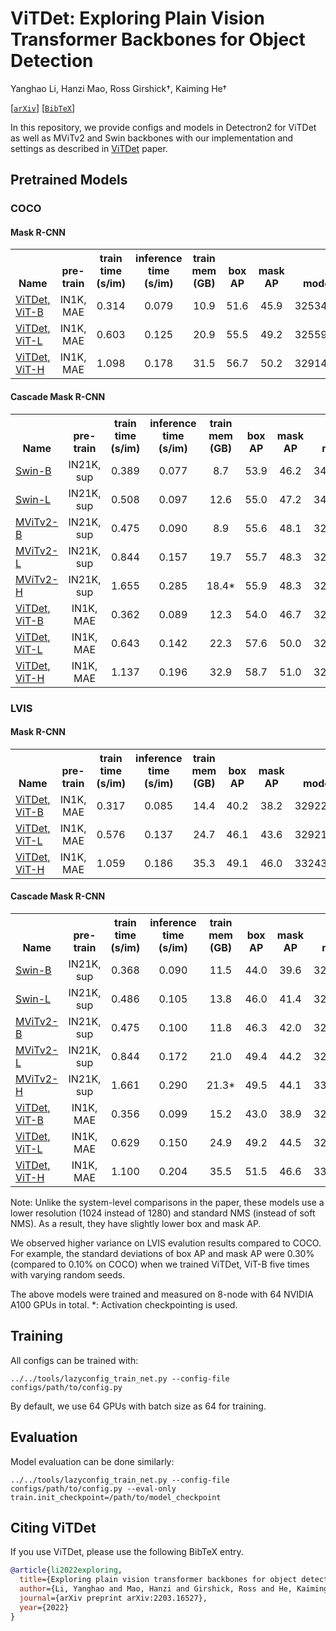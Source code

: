 # ViTDet: Exploring Plain Vision Transformer Backbones for Object Detection

Yanghao Li, Hanzi Mao, Ross Girshick†, Kaiming He†

[[`arXiv`](https://arxiv.org/abs/2203.16527)] [[`BibTeX`](#CitingViTDet)]

In this repository, we provide configs and models in Detectron2 for ViTDet as well as MViTv2 and Swin backbones with our implementation and settings as described in [ViTDet](https://arxiv.org/abs/2203.16527) paper.


## Pretrained Models

### COCO

#### Mask R-CNN

<table><tbody>
<!-- START TABLE -->
<!-- TABLE HEADER -->
<th valign="bottom">Name</th>
<th valign="bottom">pre-train</th>
<th valign="bottom">train<br/>time<br/>(s/im)</th>
<th valign="bottom">inference<br/>time<br/>(s/im)</th>
<th valign="bottom">train<br/>mem<br/>(GB)</th>
<th valign="bottom">box<br/>AP</th>
<th valign="bottom">mask<br/>AP</th>
<th valign="bottom">model id</th>
<th valign="bottom">download</th>
<!-- TABLE BODY -->
<!-- ROW: mask_rcnn_vitdet_b_100ep -->
 <tr><td align="left"><a href="configs/COCO/mask_rcnn_vitdet_b_100ep.py">ViTDet, ViT-B</a></td>
<td align="center">IN1K, MAE</td>
<td align="center">0.314</td>
<td align="center">0.079</td>
<td align="center">10.9</td>
<td align="center">51.6</td>
<td align="center">45.9</td>
<td align="center">325346929</td>
<td align="center"><a href="https://dl.fbaipublicfiles.com/detectron2/ViTDet/COCO/mask_rcnn_vitdet_b/f325346929/model_final_61ccd1.pkl">model</a></td>
</tr>
<!-- ROW: mask_rcnn_vitdet_l_100ep -->
 <tr><td align="left"><a href="configs/COCO/mask_rcnn_vitdet_l_100ep.py">ViTDet, ViT-L</a></td>
<td align="center">IN1K, MAE</td>
<td align="center">0.603</td>
<td align="center">0.125</td>
<td align="center">20.9</td>
<td align="center">55.5</td>
<td align="center">49.2</td>
<td align="center">325599698</td>
<td align="center"><a href="https://dl.fbaipublicfiles.com/detectron2/ViTDet/COCO/mask_rcnn_vitdet_l/f325599698/model_final_6146ed.pkl">model</a></td>
</tr>
<!-- ROW: mask_rcnn_vitdet_b_75ep -->
 <tr><td align="left"><a href="configs/COCO/mask_rcnn_vitdet_h_75ep.py">ViTDet, ViT-H</a></td>
<td align="center">IN1K, MAE</td>
<td align="center">1.098</td>
<td align="center">0.178</td>
<td align="center">31.5</td>
<td align="center">56.7</td>
<td align="center">50.2</td>
<td align="center">329145471</td>
<td align="center"><a href="https://dl.fbaipublicfiles.com/detectron2/ViTDet/COCO/mask_rcnn_vitdet_h/f329145471/model_final_7224f1.pkl">model</a></td>
</tr>
</tbody></table>

#### Cascade Mask R-CNN

<table><tbody>
<!-- START TABLE -->
<!-- TABLE HEADER -->
<th valign="bottom">Name</th>
<th valign="bottom">pre-train</th>
<th valign="bottom">train<br/>time<br/>(s/im)</th>
<th valign="bottom">inference<br/>time<br/>(s/im)</th>
<th valign="bottom">train<br/>mem<br/>(GB)</th>
<th valign="bottom">box<br/>AP</th>
<th valign="bottom">mask<br/>AP</th>
<th valign="bottom">model id</th>
<th valign="bottom">download</th>
<!-- TABLE BODY -->
<!-- ROW: cascade_mask_rcnn_swin_b_in21k_50ep -->
 <tr><td align="left"><a href="configs/COCO/cascade_mask_rcnn_swin_b_in21k_50ep.py">Swin-B</a></td>
<td align="center">IN21K, sup</td>
<td align="center">0.389</td>
<td align="center">0.077</td>
<td align="center">8.7</td>
<td align="center">53.9</td>
<td align="center">46.2</td>
<td align="center">342979038</td>
<td align="center"><a href="https://dl.fbaipublicfiles.com/detectron2/ViTDet/COCO/cascade_mask_rcnn_swin_b_in21k/f342979038/model_final_246a82.pkl">model</a></td>
</tr>
<!-- ROW: cascade_mask_rcnn_swin_l_in21k_50ep -->
 <tr><td align="left"><a href="configs/COCO/cascade_mask_rcnn_swin_l_in21k_50ep.py">Swin-L</a></td>
<td align="center">IN21K, sup</td>
<td align="center">0.508</td>
<td align="center">0.097</td>
<td align="center">12.6</td>
<td align="center">55.0</td>
<td align="center">47.2</td>
<td align="center">342979186</td>
<td align="center"><a href="https://dl.fbaipublicfiles.com/detectron2/ViTDet/COCO/cascade_mask_rcnn_swin_l_in21k/f342979186/model_final_7c897e.pkl">model</a></td>
</tr>
<!-- ROW: cascade_mask_rcnn_mvitv2_b_in21k_100ep -->
 <tr><td align="left"><a href="configs/COCO/cascade_mask_rcnn_mvitv2_b_in21k_100ep.py">MViTv2-B</a></td>
<td align="center">IN21K, sup</td>
<td align="center">0.475</td>
<td align="center">0.090</td>
<td align="center">8.9</td>
<td align="center">55.6</td>
<td align="center">48.1</td>
<td align="center">325820315</td>
<td align="center"><a href="https://dl.fbaipublicfiles.com/detectron2/ViTDet/COCO/cascade_mask_rcnn_mvitv2_b_in21k/f325820315/model_final_8c3da3.pkl">model</a></td>
</tr>
</tr>
<!-- ROW: cascade_mask_rcnn_mvitv2_l_in21k_50ep -->
 <tr><td align="left"><a href="configs/COCO/cascade_mask_rcnn_mvitv2_l_in21k_50ep.py">MViTv2-L</a></td>
<td align="center">IN21K, sup</td>
<td align="center">0.844</td>
<td align="center">0.157</td>
<td align="center">19.7</td>
<td align="center">55.7</td>
<td align="center">48.3</td>
<td align="center">325607715</td>
<td align="center"><a href="https://dl.fbaipublicfiles.com/detectron2/ViTDet/COCO/cascade_mask_rcnn_mvitv2_l_in21k/f325607715/model_final_2141b0.pkl">model</a></td>
</tr>
</tr>
<!-- ROW: cascade_mask_rcnn_mvitv2_h_in21k_36ep -->
 <tr><td align="left"><a href="configs/COCO/cascade_mask_rcnn_mvitv2_h_in21k_36ep.py">MViTv2-H</a></td>
<td align="center">IN21K, sup</td>
<td align="center">1.655</td>
<td align="center">0.285</td>
<td align="center">18.4*</td>
<td align="center">55.9</td>
<td align="center">48.3</td>
<td align="center">326187358</td>
<td align="center"><a href="https://dl.fbaipublicfiles.com/detectron2/ViTDet/COCO/cascade_mask_rcnn_mvitv2_h_in21k/f326187358/model_final_2234d7.pkl">model</a></td>
</tr>
<!-- ROW: cascade_mask_rcnn_vitdet_b_100ep -->
 <tr><td align="left"><a href="configs/COCO/cascade_mask_rcnn_vitdet_b_100ep.py">ViTDet, ViT-B</a></td>
<td align="center">IN1K, MAE</td>
<td align="center">0.362</td>
<td align="center">0.089</td>
<td align="center">12.3</td>
<td align="center">54.0</td>
<td align="center">46.7</td>
<td align="center">325358525</td>
<td align="center"><a href="https://dl.fbaipublicfiles.com/detectron2/ViTDet/COCO/cascade_mask_rcnn_vitdet_b/f325358525/model_final_435fa9.pkl">model</a></td>
</tr>
<!-- ROW: cascade_mask_rcnn_vitdet_l_100ep -->
 <tr><td align="left"><a href="configs/COCO/cascade_mask_rcnn_vitdet_l_100ep.py">ViTDet, ViT-L</a></td>
<td align="center">IN1K, MAE</td>
<td align="center">0.643</td>
<td align="center">0.142</td>
<td align="center">22.3</td>
<td align="center">57.6</td>
<td align="center">50.0</td>
<td align="center">328021305</td>
<td align="center"><a href="https://dl.fbaipublicfiles.com/detectron2/ViTDet/COCO/cascade_mask_rcnn_vitdet_l/f328021305/model_final_1a9f28.pkl">model</a></td>
</tr>
<!-- ROW: cascade_mask_rcnn_vitdet_h_75ep -->
 <tr><td align="left"><a href="configs/COCO/cascade_mask_rcnn_vitdet_h_75ep.py">ViTDet, ViT-H</a></td>
<td align="center">IN1K, MAE</td>
<td align="center">1.137</td>
<td align="center">0.196</td>
<td align="center">32.9</td>
<td align="center">58.7</td>
<td align="center">51.0</td>
<td align="center">328730692</td>
<td align="center"><a href="https://dl.fbaipublicfiles.com/detectron2/ViTDet/COCO/cascade_mask_rcnn_vitdet_h/f328730692/model_final_f05665.pkl">model</a></td>
</tr>
</tbody></table>


### LVIS

#### Mask R-CNN

<table><tbody>
<!-- START TABLE -->
<!-- TABLE HEADER -->
<th valign="bottom">Name</th>
<th valign="bottom">pre-train</th>
<th valign="bottom">train<br/>time<br/>(s/im)</th>
<th valign="bottom">inference<br/>time<br/>(s/im)</th>
<th valign="bottom">train<br/>mem<br/>(GB)</th>
<th valign="bottom">box<br/>AP</th>
<th valign="bottom">mask<br/>AP</th>
<th valign="bottom">model id</th>
<th valign="bottom">download</th>
<!-- TABLE BODY -->
<!-- ROW: mask_rcnn_vitdet_b_100ep -->
 <tr><td align="left"><a href="configs/LVIS/mask_rcnn_vitdet_b_100ep.py">ViTDet, ViT-B</a></td>
<td align="center">IN1K, MAE</td>
<td align="center">0.317</td>
<td align="center">0.085</td>
<td align="center">14.4</td>
<td align="center">40.2</td>
<td align="center">38.2</td>
<td align="center">329225748</td>
<td align="center"><a href="https://dl.fbaipublicfiles.com/detectron2/ViTDet/LVIS/mask_rcnn_vitdet_b/329225748/model_final_5251c5.pkl">model</a></td>
</tr>
<!-- ROW: mask_rcnn_vitdet_l_100ep -->
 <tr><td align="left"><a href="configs/LVIS/mask_rcnn_vitdet_l_100ep.py">ViTDet, ViT-L</a></td>
<td align="center">IN1K, MAE</td>
<td align="center">0.576</td>
<td align="center">0.137</td>
<td align="center">24.7</td>
<td align="center">46.1</td>
<td align="center">43.6</td>
<td align="center">329211570</td>
<td align="center"><a href="https://dl.fbaipublicfiles.com/detectron2/ViTDet/LVIS/mask_rcnn_vitdet_l/329211570/model_final_021b3a.pkl">model</a></td>
</tr>
<!-- ROW: mask_rcnn_vitdet_b_75ep -->
 <tr><td align="left"><a href="configs/LVIS/mask_rcnn_vitdet_h_100ep.py">ViTDet, ViT-H</a></td>
<td align="center">IN1K, MAE</td>
<td align="center">1.059</td>
<td align="center">0.186</td>
<td align="center">35.3</td>
<td align="center">49.1</td>
<td align="center">46.0</td>
<td align="center">332434656</td>
<td align="center"><a href="https://dl.fbaipublicfiles.com/detectron2/ViTDet/LVIS/mask_rcnn_vitdet_h/332434656/model_final_866730.pkl">model</a></td>
</tr>
</tbody></table>

#### Cascade Mask R-CNN

<table><tbody>
<!-- START TABLE -->
<!-- TABLE HEADER -->
<th valign="bottom">Name</th>
<th valign="bottom">pre-train</th>
<th valign="bottom">train<br/>time<br/>(s/im)</th>
<th valign="bottom">inference<br/>time<br/>(s/im)</th>
<th valign="bottom">train<br/>mem<br/>(GB)</th>
<th valign="bottom">box<br/>AP</th>
<th valign="bottom">mask<br/>AP</th>
<th valign="bottom">model id</th>
<th valign="bottom">download</th>
<!-- TABLE BODY -->
<!-- ROW: cascade_mask_rcnn_swin_b_in21k_50ep -->
 <tr><td align="left"><a href="configs/LVIS/cascade_mask_rcnn_swin_b_in21k_50ep.py">Swin-B</a></td>
<td align="center">IN21K, sup</td>
<td align="center">0.368</td>
<td align="center">0.090</td>
<td align="center">11.5</td>
<td align="center">44.0</td>
<td align="center">39.6</td>
<td align="center">329222304</td>
<td align="center"><a href="https://dl.fbaipublicfiles.com/detectron2/ViTDet/LVIS/cascade_mask_rcnn_swin_b_in21k/329222304/model_final_a3a348.pkl">model</a></td>
</tr>
<!-- ROW: cascade_mask_rcnn_swin_l_in21k_50ep -->
 <tr><td align="left"><a href="configs/LVIS/cascade_mask_rcnn_swin_l_in21k_50ep.py">Swin-L</a></td>
<td align="center">IN21K, sup</td>
<td align="center">0.486</td>
<td align="center">0.105</td>
<td align="center">13.8</td>
<td align="center">46.0</td>
<td align="center">41.4</td>
<td align="center">329222724</td>
<td align="center"><a href="https://dl.fbaipublicfiles.com/detectron2/ViTDet/LVIS/cascade_mask_rcnn_swin_l_in21k/329222724/model_final_2b94db.pkl">model</a></td>
</tr>
<!-- ROW: cascade_mask_rcnn_mvitv2_b_in21k_100ep -->
 <tr><td align="left"><a href="configs/LVIS/cascade_mask_rcnn_mvitv2_b_in21k_100ep.py">MViTv2-B</a></td>
<td align="center">IN21K, sup</td>
<td align="center">0.475</td>
<td align="center">0.100</td>
<td align="center">11.8</td>
<td align="center">46.3</td>
<td align="center">42.0</td>
<td align="center">329477206</td>
<td align="center"><a href="https://dl.fbaipublicfiles.com/detectron2/ViTDet/LVIS/cascade_mask_rcnn_mvitv2_b_in21k/329477206/model_final_a00567.pkl">model</a></td>
</tr>
</tr>
<!-- ROW: cascade_mask_rcnn_mvitv2_l_in21k_50ep -->
 <tr><td align="left"><a href="configs/LVIS/cascade_mask_rcnn_mvitv2_l_in21k_50ep.py">MViTv2-L</a></td>
<td align="center">IN21K, sup</td>
<td align="center">0.844</td>
<td align="center">0.172</td>
<td align="center">21.0</td>
<td align="center">49.4</td>
<td align="center">44.2</td>
<td align="center">329661552</td>
<td align="center"><a href="https://dl.fbaipublicfiles.com/detectron2/ViTDet/LVIS/cascade_mask_rcnn_mvitv2_l_in21k/329661552/model_final_7838a5.pkl">model</a></td>
</tr>
</tr>
<!-- ROW: cascade_mask_rcnn_mvitv2_h_in21k_36ep -->
 <tr><td align="left"><a href="configs/LVIS/cascade_mask_rcnn_mvitv2_h_in21k_50ep.py">MViTv2-H</a></td>
<td align="center">IN21K, sup</td>
<td align="center">1.661</td>
<td align="center">0.290</td>
<td align="center">21.3*</td>
<td align="center">49.5</td>
<td align="center">44.1</td>
<td align="center">330445165</td>
<td align="center"><a href="https://dl.fbaipublicfiles.com/detectron2/ViTDet/LVIS/cascade_mask_rcnn_mvitv2_h_in21k/330445165/model_final_ad4220.pkl">model</a></td>
</tr>
<!-- ROW: cascade_mask_rcnn_vitdet_b_100ep -->
 <tr><td align="left"><a href="configs/LVIS/cascade_mask_rcnn_vitdet_b_100ep.py">ViTDet, ViT-B</a></td>
<td align="center">IN1K, MAE</td>
<td align="center">0.356</td>
<td align="center">0.099</td>
<td align="center">15.2</td>
<td align="center">43.0</td>
<td align="center">38.9</td>
<td align="center">329226874</td>
<td align="center"><a href="https://dl.fbaipublicfiles.com/detectron2/ViTDet/LVIS/cascade_mask_rcnn_vitdet_b/329226874/model_final_df306f.pkl">model</a></td>
</tr>
<!-- ROW: cascade_mask_rcnn_vitdet_l_100ep -->
 <tr><td align="left"><a href="configs/LVIS/cascade_mask_rcnn_vitdet_l_100ep.py">ViTDet, ViT-L</a></td>
<td align="center">IN1K, MAE</td>
<td align="center">0.629</td>
<td align="center">0.150</td>
<td align="center">24.9</td>
<td align="center">49.2</td>
<td align="center">44.5</td>
<td align="center">329042206</td>
<td align="center"><a href="https://dl.fbaipublicfiles.com/detectron2/ViTDet/LVIS/cascade_mask_rcnn_vitdet_l/329042206/model_final_3e81c2.pkl">model</a></td>
</tr>
<!-- ROW: cascade_mask_rcnn_vitdet_h_75ep -->
 <tr><td align="left"><a href="configs/LVIS/cascade_mask_rcnn_vitdet_h_100ep.py">ViTDet, ViT-H</a></td>
<td align="center">IN1K, MAE</td>
<td align="center">1.100</td>
<td align="center">0.204</td>
<td align="center">35.5</td>
<td align="center">51.5</td>
<td align="center">46.6</td>
<td align="center">332552778</td>
<td align="center"><a href="https://dl.fbaipublicfiles.com/detectron2/ViTDet/LVIS/cascade_mask_rcnn_vitdet_h/332552778/model_final_11bbb7.pkl">model</a></td>
</tr>
</tbody></table>

Note: Unlike the system-level comparisons in the paper, these models use a lower resolution (1024 instead of 1280) and standard NMS (instead of soft NMS). As a result, they have slightly lower box and mask AP.

We observed higher variance on LVIS evalution results compared to COCO. For example, the standard deviations of box AP and mask AP were 0.30% (compared to 0.10% on COCO) when we trained ViTDet, ViT-B five times with varying random seeds.

The above models were trained and measured on 8-node with 64 NVIDIA A100 GPUs in total. *: Activation checkpointing is used.


## Training
All configs can be trained with:

```
../../tools/lazyconfig_train_net.py --config-file configs/path/to/config.py
```
By default, we use 64 GPUs with batch size as 64 for training.

## Evaluation
Model evaluation can be done similarly:
```
../../tools/lazyconfig_train_net.py --config-file configs/path/to/config.py --eval-only train.init_checkpoint=/path/to/model_checkpoint
```


## <a name="CitingViTDet"></a>Citing ViTDet

If you use ViTDet, please use the following BibTeX entry.

```BibTeX
@article{li2022exploring,
  title={Exploring plain vision transformer backbones for object detection},
  author={Li, Yanghao and Mao, Hanzi and Girshick, Ross and He, Kaiming},
  journal={arXiv preprint arXiv:2203.16527},
  year={2022}
}
```
